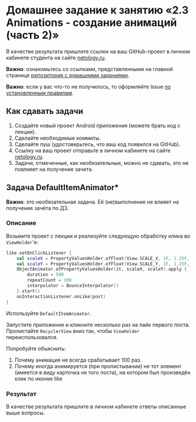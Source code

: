 # Домашнее задание к занятию «2.3 Animations - создание анимаций (часть 2)»

В качестве результата пришлите ссылки на ваш GitHub-проект в личном кабинете студента на сайте [netology.ru](https://netology.ru).

**Важно**: ознакомьтесь со ссылками, представленными на главной странице [репозитория с домашними заданиями](../README.md).

**Важно**: если у вас что-то не получилось, то оформляйте Issue [по установленным правилам](../report-requirements.md).

## Как сдавать задачи

1. Создайте новый проект Android приложения (можете брать код с лекции).
1. Сделайте необходимые коммиты.
1. Сделайте пуш (удостоверьтесь, что ваш код появился на GitHub).
1. Ссылку на ваш проект отправьте в личном кабинете на сайте [netology.ru](https://netology.ru).
1. Задачи, отмеченные, как необязательные, можно не сдавать, это не повлияет на получение зачета.

## Задача DefaultItemAnimator*

**Важно**: это необязательная задача. Её (не)выполнение не влияет на получение зачёта по ДЗ.

### Описание

Возьмите проект с лекции и реализуйте следующую обработку клика во `ViewHolder`'е:

```kotlin
like.setOnClickListener {
    val scaleX = PropertyValuesHolder.ofFloat(View.SCALE_X, 1F, 1.25F, 1F)
    val scaleY = PropertyValuesHolder.ofFloat(View.SCALE_Y, 1F, 1.25F, 1F)
    ObjectAnimator.ofPropertyValuesHolder(it, scaleX, scaleY).apply {
        duration = 500
        repeatCount = 100
        interpolator = BounceInterpolator()
    }.start()
    onInteractionListener.onLike(post)
}
```

Используйте `DefaultItemAnimator`.

Запустите приложение и кликните несколько раз на лайк первого поста. Пролистайте `RecyclerView` вниз так, чтобы `ViewHolder` переиспользовался.

Попробуйте объяснить:
1. Почему анимация не всегда срабатывает 100 раз.
1. Почему иногда анимируется (при пролистывании) не тот элемент (имеется в виду карточка не того поста), на котором был произведён клик по иконке like

### Результат

В качестве результата пришлите в личном кабинете ответы описанные выше вопросы.
